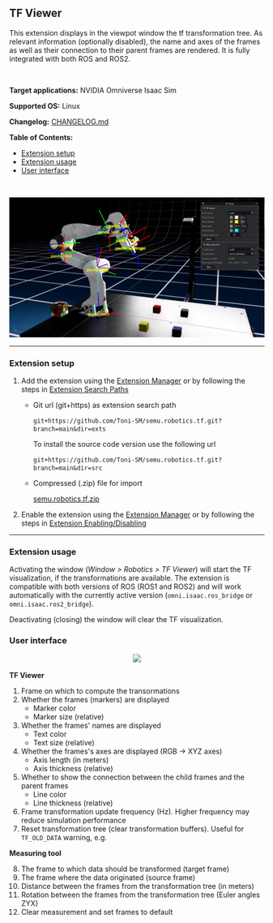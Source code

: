 ## TF Viewer

This extension displays in the viewpot window the tf transformation tree. As relevant information (optionally disabled), the name and axes of the frames as well as their connection to their parent frames are rendered. It is fully integrated with both ROS and ROS2.

<br>

**Target applications:** NVIDIA Omniverse Isaac Sim

**Supported OS:** Linux

**Changelog:** [CHANGELOG.md](src/semu.robotics.tf/docs/CHANGELOG.md)

**Table of Contents:**

- [Extension setup](#setup)
- [Extension usage](#usage)
- [User interface](#ui)

<br>

![showcase](exts/semu.robotics.tf/data/preview.png)

<hr>

<a name="setup"></a>
### Extension setup

1. Add the extension using the [Extension Manager](https://docs.omniverse.nvidia.com/prod_extensions/prod_extensions/ext_extension-manager.html) or by following the steps in [Extension Search Paths](https://docs.omniverse.nvidia.com/py/kit/docs/guide/extensions.html#extension-search-paths)

    * Git url (git+https) as extension search path
    
        ```
        git+https://github.com/Toni-SM/semu.robotics.tf.git?branch=main&dir=exts
        ```

        To install the source code version use the following url

        ```
        git+https://github.com/Toni-SM/semu.robotics.tf.git?branch=main&dir=src
        ```

    * Compressed (.zip) file for import

        [semu.robotics.tf.zip](https://github.com/Toni-SM/semu.robotics.tf/releases)

2. Enable the extension using the [Extension Manager](https://docs.omniverse.nvidia.com/prod_extensions/prod_extensions/ext_extension-manager.html) or by following the steps in [Extension Enabling/Disabling](https://docs.omniverse.nvidia.com/py/kit/docs/guide/extensions.html#extension-enabling-disabling)

<hr>

<a name="usage"></a>
### Extension usage

Activating the window (*Window > Robotics > TF Viewer*) will start the TF visualization, if the transformations are available. The extension is compatible with both versions of ROS (ROS1 and ROS2) and will work automatically with the currently active version (`omni.isaac.ros_bridge` or `omni.isaac.ros2_bridge`).

Deactivating (closing) the window will clear the TF visualization.

<a name="ui"></a>
### User interface

<p align="center">
  <img src="https://user-images.githubusercontent.com/22400377/194081006-590345f3-4c80-4394-aada-6366224e6356.png" style="max-width: 100%;">
</p>

**TF Viewer**

1. Frame on which to compute the transormations
2. Whether the frames (markers) are displayed
   - Marker color
   - Marker size (relative)
3. Whether the frames' names are displayed
   - Text color
   - Text size (relative)
4. Whether the frames's axes are displayed (RGB -> XYZ axes)
   - Axis length (in meters)
   - Axis thickness (relative)
5. Whether to show the connection between the child frames and the parent frames
   - Line color
   - Line thickness (relative)
6. Frame transformation update frequency (Hz). Higher frequency may reduce simulation performance
7. Reset transformation tree (clear transformation buffers). Useful for `TF_OLD_DATA` warning, e.g. 

**Measuring tool**

8. The frame to which data should be transformed (target frame)
9. The frame where the data originated (source frame)
10. Distance between the frames from the transformation tree (in meters)
11. Rotation between the frames from the transformation tree (Euler angles ZYX)
12. Clear measurement and set frames to default
